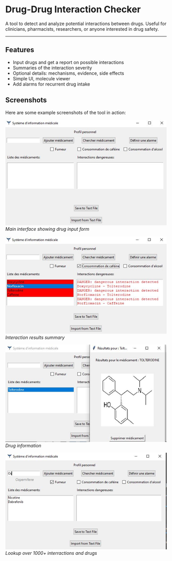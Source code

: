 # Drug-Drug Interaction Checker

A tool to detect and analyze potential interactions between drugs. Useful for clinicians, pharmacists, researchers, or anyone interested in drug safety.

---

## Features

- Input drugs and get a report on possible interactions  
- Summaries of the interaction severity  
- Optional details: mechanisms, evidence, side effects
- Simple UI, molecule viewer
- Add alarms for recurrent drug intake


## Screenshots

Here are some example screenshots of the tool in action:

![Screenshot 1](Screenshots/home.JPG)  
*Main interface showing drug input form*

![Screenshot 2](Screenshots/Danger.JPG)  
*Interaction results summary*

![Screenshot 3](Screenshots/Drug_info.JPG)  
*Drug information*

![Screenshot 4](Screenshots/Lookup.JPG)  
*Lookup over 1000+ interractions and drugs*

